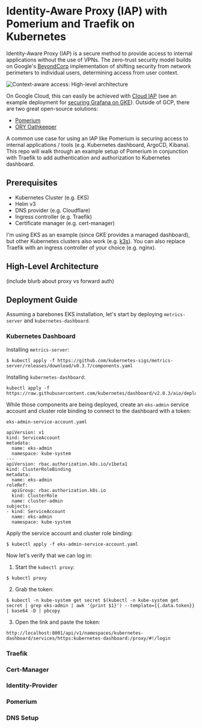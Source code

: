 # Identity-Aware Proxy (IAP) with Pomerium and Traefik on Kubernetes
Identity-Aware Proxy (IAP) is a secure method to provide access to internal applications without the use of VPNs. The zero-trust security model builds on Google's [BeyondCorp](https://cloud.google.com/beyondcorp/) implementation of shifting security from network perimeters to individual users, determining access from user context. 

![Context-aware access: High-level architecture](https://storage.googleapis.com/gweb-cloudblog-publish/images/enabling_beyondcorp.max-1200x1200.png)

On Google Cloud, this can easily be achieved with [Cloud IAP](https://cloud.google.com/iap/) (see an example deployment for [securing Grafana on GKE](https://medium.com/google-cloud/practical-monitoring-with-prometheus-grafana-part-iv-d4f3f995cc78)). Outside of GCP, there are two great open-source solutions:

- [Pomerium](https://github.com/pomerium/pomerium)
- [ORY Oathkeeper](https://github.com/ory/oathkeeper)

A common use case for using an IAP like Pomerium is securing access to internal applications / tools (e.g. Kubernetes dashboard, ArgoCD, Kibana). This repo will walk through an example setup of Pomerium in conjunction with Traefik to add authentication and authorization to Kubernetes dashboard.

## Prerequisites
- Kubernetes Cluster (e.g. EKS)
- Helm v3 
- DNS provider (e.g. Cloudflare)
- Ingress controller (e.g. Traefik)
- Certificate manager (e.g. cert-manager)

I'm using EKS as an example (since GKE provides a managed dashboard), but other Kubernetes clusters also work (e.g. [k3s](https://k3s.io/)). You can also replace Traefik with an ingress controller of your choice (e.g. nginx). 

## High-Level Architecture
(include blurb about proxy vs forward auth)

## Deployment Guide
Assuming a barebones EKS installation, let's start by deploying `metrics-server` and `kubernetes-dashboard`.

### Kubernetes Dashboard

Installing `metrics-server`:
```
$ kubectl apply -f https://github.com/kubernetes-sigs/metrics-server/releases/download/v0.3.7/components.yaml
```

Installing `kubernetes-dashboard`:
```
kubectl apply -f https://raw.githubusercontent.com/kubernetes/dashboard/v2.0.3/aio/deploy/recommended.yaml
```

While those components are being deployed, create an `eks-admin` service account and cluster role binding to connect to the dashboard with a token:

`eks-admin-service-account.yaml`

```
apiVersion: v1
kind: ServiceAccount
metadata:
  name: eks-admin
  namespace: kube-system
---
apiVersion: rbac.authorization.k8s.io/v1beta1
kind: ClusterRoleBinding
metadata:
  name: eks-admin
roleRef:
  apiGroup: rbac.authorization.k8s.io
  kind: ClusterRole
  name: cluster-admin
subjects:
- kind: ServiceAccount
  name: eks-admin
  namespace: kube-system
```

Apply the service account and cluster role binding:

```
$ kubectl apply -f eks-admin-service-account.yaml
```

Now let's verify that we can log in:

1. Start the `kubectl proxy`: 
```
$ kubectl proxy
```

2. Grab the token:
```
$ kubectl -n kube-system get secret $(kubectl -n kube-system get secret | grep eks-admin | awk '{print $1}') --template={{.data.token}} | base64 -D | pbcopy
```

3. Open the link and paste the token:
```
http://localhost:8001/api/v1/namespaces/kubernetes-dashboard/services/https:kubernetes-dashboard:/proxy/#!/login
```

### Traefik 

### Cert-Manager

### Identity-Provider

### Pomerium

### DNS Setup 